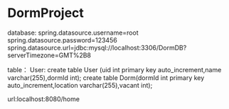 # DormProject
database:
spring.datasource.username=root
spring.datasource.password=123456
spring.datasource.url=jdbc:mysql://localhost:3306/DormDB?serverTimezone=GMT%2B8

table：
User:
create table User (uid int primary key auto_increment,name varchar(255),dormId int);
create table Dorm(dormId int primary key auto_increment,location varchar(255),vacant int);

url:localhost:8080/home
